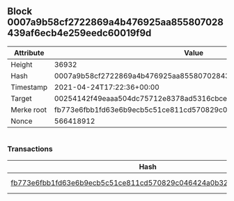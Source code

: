 ## Block 0007a9b58cf2722869a4b476925aa855807028439af6ecb4e259eedc60019f9d

Attribute | Value
--- | ---
Height | 36932
Hash | 0007a9b58cf2722869a4b476925aa855807028439af6ecb4e259eedc60019f9d
Timestamp | 2021-04-24T17:22:36+00:00
Target | 00254142f49eaaa504dc75712e8378ad5316cbcead634704b3734b6271167cc4
Merke root | fb773e6fbb1fd63e6b9ecb5c51ce811cd570829c046424a0b3296dd4eee93147
Nonce | 566418912

```

```

### Transactions

Hash | Amount
--- | ---
[fb773e6fbb1fd63e6b9ecb5c51ce811cd570829c046424a0b3296dd4eee93147](fb773e6fbb1fd63e6b9ecb5c51ce811cd570829c046424a0b3296dd4eee93147.md) | 10.00000000 SKEPTI 
